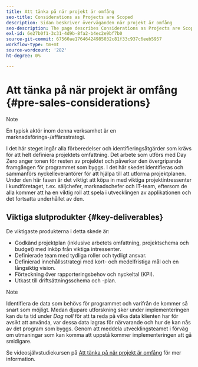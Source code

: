 ```yaml
---
title: Att tänka på när projekt är omfång
seo-title: Considerations as Projects are Scoped
description: Sidan beskriver överväganden när projekt är omfång
seo-description: The page describes Considerations as Projects are Scoped
exl-id: 6e27b0f1-3c31-4d9b-8fa2-b4ec2e9bf7b0
source-git-commit: 67560ae17646424985032c81f33c937c6eeb5957
workflow-type: tm+mt
source-wordcount: '282'
ht-degree: 0%

---
```


# Att tänka på när projekt är omfång {#pre-sales-considerations}

>[!NOTE]
>En typisk aktör inom denna verksamhet är en marknadsförings-/affärsstrategi.

I det här steget ingår alla förberedelser och identifieringsåtgärder som krävs för att helt definiera projektets omfattning. Det arbete som utförs med Day Zero anger tonen för resten av projektet och påverkar den övergripande framgången för programmet som byggs.
I det här skedet identifieras och sammanförs nyckelleverantörer för att hjälpa till att utforma projektplanen. Under den här fasen är det viktigt att köpa in med viktiga projektintressenter i kundföretaget, t.ex. säljchefer, marknadschefer och IT-team, eftersom de alla kommer att ha en viktig roll att spela i utvecklingen av applikationen och det fortsatta underhållet av den.

## Viktiga slutprodukter {#key-deliverables}

De viktigaste produkterna i detta skede är:

* Godkänd projektplan (inklusive arbetets omfattning, projektschema och budget) med inköp från viktiga intressenter.
* Definierade team med tydliga roller och tydligt ansvar.
* Definierad innehållsstrategi med kort- och medelfristiga mål och en långsiktig vision.
* Förteckning över rapporteringsbehov och nyckeltal (KPI).
* Utkast till driftsättningsschema och -plan.

>[!NOTE]
>
>Identifiera de data som behövs för programmet och varifrån de kommer så snart som möjligt. Medan djupare utforskning sker under implementeringen kan du ta tid under *Dag noll* för att ta reda på vilka data klienten har för avsikt att använda, var dessa data lagras för närvarande och hur de kan nås av det program som byggs. Genom att meddela utvecklingsteamet i förväg om utmaningar som kan komma att uppstå kommer implementeringen att gå smidigare.

Se videosjälvstudiekursen på [Att tänka på när projekt är omfång](https://helpx.adobe.com/experience-manager/6-5/screens/using/project-considerations.html) för mer information.
